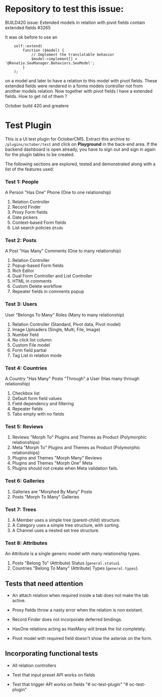 # Repository to test this issue: 

BUILD420 issue: Extended models in relation with pivot fields contain extended fields #3265

It was ok before to use an

        self::extend(
            function ($model) {
                // Implement the translatable behavior
                $model->implement[] = '@Renatio.SeoManager.Behaviors.SeoModel';
            }
        );

on a model and later to have a relation to this model with pivot fields. These extended fields were rendered in a forms models controller not from another models relation. Now together with pivot fields I have a extended fields. How to get rid of them ?

October build
420 and greatere


# Test Plugin

This is a UI test plugin for OctoberCMS. Extract this archive to `/plugins/october/test` and click on **Playground** in the back-end area. If the backend dashboard is open already, you have to sign out and sign in again for the plugin tables to be created. 

The following sections are explored, tested and demonstrated along with a list of the features used:

### Test 1: People

A Person "Has One" Phone (One to one relationship)

1. Relation Controller
1. Record Finder
1. Proxy Form fields
1. Date pickers
1. Context-based Form fields
1. List search policies `@todo`

### Test 2: Posts

A Post "Has Many" Comments (One to many relationship)

1. Relation Controller
1. Popup-based Form fields
1. Rich Editor
1. Dual Form Controller and List Controller
1. HTML in comments
1. Custom Delete workflow
1. Repeater fields in comments popup

### Test 3: Users

User "Belongs To Many" Roles (Many to many relationship)

1. Relation Controller (Standard, Pivot data, Pivot model)
1. Image Uploaders (Single, Multi, File, Image)
1. Number field
1. No click list column
1. Custom File model
1. Form field partial
1. Tag List in relation mode

### Test 4: Countries

A Country "Has Many" Posts "Through" a User (Has many through relationship)

1. Checkbox list
1. Default form field values
1. Field dependency and filtering
1. Repeater fields
1. Tabs empty with no fields

### Test 5: Reviews

1. Reviews "Morph To" Plugins and Themes as Product (Polymorphic relationships)
1. Meta "Morph To" Plugins and Themes as Product (Polymorphic relationships)
1. Plugins and Themes "Morph Many" Reviews
1. Plugins and Themes "Morph One" Meta
1. Plugins should not create when Meta validation fails.

### Test 6: Galleries

1. Galleries are "Morphed By Many" Posts
1. Posts "Morph To Many" Galleries

### Test 7: Trees

1. A Member uses a simple tree (parent-child) structure.
1. A Category uses a simple tree structure, with sorting.
1. A Channel uses a nested set tree structure.

### Test 8: Attributes

An Attribute is a single generic model with many relationship types.

1. Posts "Belong To" (Attribute) Status (`general.status`).
1. Countries "Belong To Many" (Attribute) Types (`general.types`).

## Tests that need attention

- An attach relation when required inside a tab does not make the tab active.

- Proxy fields throw a nasty error when the relation is non existant.

- Record Finder does not incorporate deferred bindings.

- HasOne relations acting as HasMany will break the list completely.

- Pivot model with required field doesn't show the asterisk on the form.

## Incorporating functional tests

- All relation controllers

- Test that input preset API works on fields

- Test that trigger API works on fields
"# oc-test-plugin" 
"# oc-test-plugin" 
